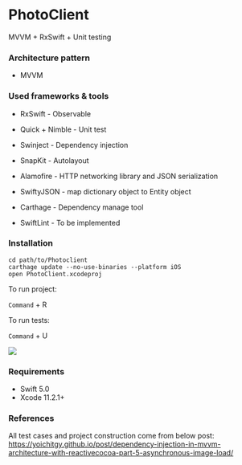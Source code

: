 # PhotoClient
MVVM + RxSwift + Unit testing

### Architecture pattern

- MVVM

### Used frameworks & tools

- RxSwift - Observable 
- Quick + Nimble - Unit test
- Swinject - Dependency injection
- SnapKit - Autolayout
- Alamofire - HTTP networking library and JSON serialization
- SwiftyJSON - map dictionary object to Entity object

- Carthage - Dependency manage tool
- SwiftLint - To be implemented

### Installation

```
cd path/to/Photoclient
carthage update --no-use-binaries --platform iOS
open PhotoClient.xcodeproj
```

To run project:

`Command` + R

To run tests: 

`Command` + U

![](https://i.imgur.com/aYkEqQO.gif)

### Requirements

- Swift 5.0
- Xcode 11.2.1+ 


### References

All test cases and project construction come from below post:
https://yoichitgy.github.io/post/dependency-injection-in-mvvm-architecture-with-reactivecocoa-part-5-asynchronous-image-load/

